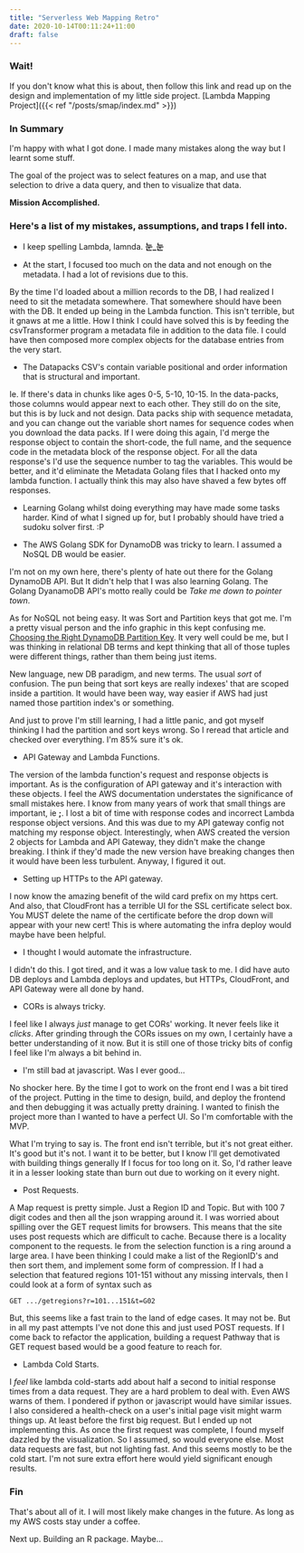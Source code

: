 ```yaml
---
title: "Serverless Web Mapping Retro"
date: 2020-10-14T00:11:24+11:00
draft: false
---
```


### Wait!
If you don't know what this is about, then follow this link and read up on the design and implementation of my little side project. [Lambda Mapping Project]({{< ref "/posts/smap/index.md" >}})


### In Summary
I'm happy with what I got done. I made many mistakes along the way but I learnt some stuff. 

The goal of the project was to select features on a map, and use that selection to drive a data query, and then to visualize that data. 

**Mission Accomplished.**



### Here's a list of my mistakes, assumptions, and traps I fell into. 

* I keep spelling Lambda, lamnda. **눈_눈**

* At the start, I focused too much on the data and not enough on the metadata. I had a lot of revisions due to this.

By the time I'd loaded about a million records to the DB, I had realized I need to sit the metadata somewhere. That somewhere should have been with the DB. It ended up being in the Lambda function. This isn't terrible, but it gnaws at me a little. How I think I could have solved this is by feeding the csvTransformer program a metadata file in addition to the data file. I could have then composed more complex objects for the database entries from the very start.

* The Datapacks CSV's contain variable positional and order information that is structural and important.   

Ie. If there's data in chunks like ages 0-5, 5-10, 10-15. In the data-packs, those columns would appear next to each other. They still do on the site, but this is by luck and not design. Data packs ship with sequence metadata, and you can change out the variable short names for sequence codes when you download the data packs. If I were doing this again, I'd merge the response object to contain the short-code, the full name, and the sequence code in the metadata block of the response object. For all the data response's I'd use the sequence number to tag the variables. This would be better, and it'd eliminate the Metadata Golang files that I hacked onto my lambda function. I actually think this may also have shaved a few bytes off responses.

* Learning Golang whilst doing everything may have made some tasks harder.
Kind of what I signed up for, but I probably should have tried a sudoku solver first. :P

* The AWS Golang SDK for DynamoDB was tricky to learn. I assumed a NoSQL DB would be easier.

I'm not on my own here, there's plenty of hate out there for the Golang DynamoDB API. But It didn't help that I was also learning Golang. The Golang DyanamoDB API's motto really could be *Take me down to pointer town*. 

As for NoSQL not being easy. It was Sort and Partition keys that got me. I'm a pretty visual person and the info graphic in this kept confusing me. [Choosing the Right DynamoDB Partition Key](https://aws.amazon.com/blogs/database/choosing-the-right-dynamodb-partition-key/). It very well could be me, but I was thinking in relational DB terms and kept thinking that all of those tuples were different things, rather than them being just items. 

New language, new DB paradigm, and new terms. The usual *sort* of confusion. The pun being that sort keys are really indexes' that are scoped inside a partition. It would have been way, way easier if AWS had just named those partition index's or something. 

And just to prove I'm still learning, I had a little panic, and got myself thinking I had the partition and sort keys wrong. So I reread that article and checked over everything. I'm 85% sure it's ok.

* API Gateway and Lambda Functions.  

The version of the lambda function's request and response objects is important. As is the configuration of API gateway and it's interaction with these objects. I feel the AWS documentation understates the significance of small mistakes here. I know from many years of work that small things are important, ie **;**. I lost a bit of time with response codes and incorrect Lambda response object versions. And this was due to my API gateway config not matching my response object. Interestingly, when AWS created the version 2 objects for Lambda and API Gateway, they didn't make the change breaking. I think if they'd made the new version have breaking changes then it would have been less turbulent. Anyway, I figured it out.

* Setting up HTTPs to the API gateway.   

I now know the amazing benefit of the wild card prefix on my https cert. And also, that CloudFront has a terrible UI for the SSL certificate select box. You MUST delete the name of the certificate before the drop down will appear with your new cert! This is where automating the infra deploy would maybe have been helpful.

* I thought I would automate the infrastructure.

I didn't do this. I got tired, and it was a low value task to me. I did have auto DB deploys and Lambda deploys and updates, but HTTPs, CloudFront, and API Gateway were all done by hand.

* CORs is always tricky.  

I feel like I always *just* manage to get CORs' working. It never feels like it *clicks*. After grinding through the CORs issues on my own, I certainly have a better understanding of it now. But it is still one of those tricky bits of config I feel like I'm always a bit behind in.

* I'm still bad at javascript. Was I ever good...

No shocker here. By the time I got to work on the front end I was a bit tired of the project. Putting in the time to design, build, and deploy the frontend and then debugging it was actually pretty draining. I wanted to finish the project more than I wanted to have a perfect UI. So I'm comfortable with the MVP. 

What I'm trying to say is. The front end isn't terrible, but it's not great either. It's good but it's not. I want it to be better, but I know I'll get demotivated with building things generally If I focus for too long on it. So, I'd rather leave it in a lesser looking state than burn out due to working on it every night.

* Post Requests.

A Map request is pretty simple. Just a Region ID and Topic. But with 100 7 digit codes and then all the json wrapping around it. I was worried about spilling over the GET request limits for browsers. This means that the site uses post requests which are difficult to cache. 
Because there is a locality component to the requests. Ie from the selection function is a ring around a large area. I have been thinking I could make a list of the  RegionID's and then sort them, and implement some form of compression. If I had a selection that featured regions 101-151 without any missing intervals, then I could look at a form of syntax such as  
```
GET .../getregions?r=101...151&t=G02
```
But, this seems like a fast train to the land of edge cases. It may not be. But in all my past attempts I've not done this and just used POST requests. If I come back to refactor the application, building a request Pathway that is GET request based would be a good feature to reach for. 

* Lambda Cold Starts.

I *feel* like lambda cold-starts add about half a second to initial response times from a data request. They are a hard problem to deal with. Even AWS warns of them. I pondered if python or javascript would have similar issues. I also considered a health-check on a user's initial page visit might warm things up. At least before the first big request. But I ended up not implementing this. As once the first request was complete, I found myself dazzled by the visualization. So I assumed, so would everyone else. 
Most data requests are fast, but not lighting fast. And this seems mostly to be the cold start. I'm not sure extra effort here would yield significant enough results.

### Fin

That's about all of it. I will most likely make changes in the future. As long as my AWS costs stay under a coffee.

Next up. Building an R package. Maybe...
